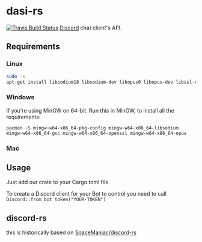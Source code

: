 # dasi-rs
[![Travis Build Status](https://img.shields.io/travis/TibFalch/dasi-rs.svg?style=flat-square)](https://travis-ci.org/TibFalch/dasi-rs)
[Discord](https://discordapp.com) chat client's API.

## Requirements
### Linux
```bash
sudo -s
apt-get install libsodium18 libsodium-dev libopus0 libopus-dev libssl-dev
```
### Windows
If you're using MinGW on 64-bit. Run this in MinGW, to install all the requirements:
```
pacman -S mingw-w64-x86_64-pkg-config mingw-w64-x86_64-libsodium mingw-w64-x86_64-gcc mingw-w64-x86_64-openssl mingw-w64-x86_64-opus
```
### Mac

## Usage
Just add our crate to your Cargo.toml file.

To create a Discord client for your Bot to control you need to call `Discord::from_bot_token("YOUR-TOKEN")`

## discord-rs
this is historically based on [SpaceManiac/discord-rs](https://github.com/SpaceManiac/discord-rs)
